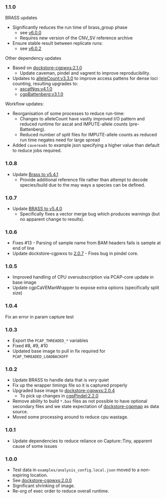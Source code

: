 ### 1.1.0
BRASS updates
* Significantly reduces the run time of brass_group phase
  * see [v6.0.0](https://github.com/cancerit/BRASS/releases/tag/v6.0.0)
  * Requires new version of the CNV_SV reference archive
* Ensure stable result between replicate runs:
  * see [v6.0.2](https://github.com/cancerit/BRASS/releases/tag/v6.0.2)

Other dependency updates
* Based on [dockstore-cgpwxs:2.1.0](https://github.com/cancerit/dockstore-cgpwxs/releases/tag/2.1.0)
  * Update caveman, pindel and vagrent to improve reproducibility.
* Updates to [alleleCount:v3.3.0](https://github.com/cancerit/alleleCount/releases/tag/v3.3.0) to improve access pattens for dense loci counting, resulting upgrades to:
  * [ascatNgs:v4.1.0](https://github.com/cancerit/ascatNgs/releases)
  * [cgpBattenberg:v3.1.0](https://github.com/cancerit/cgpBattenberg/releases/tag/v3.1.0)

Workflow updates:
* Reorganisation of some processes to reduce run-time:
  * Changes to alleleCount have vastly improved I/O pattern and reduced runtime for
ascat and IMPUTE-allele counts (pre-Battenberg).
  * Reduced number of split files for IMPUTE-allele counts as reduced run time negates need for large spread
* Added `cavereads` to example json specifying a higher value than default to reduce jobs required.

### 1.0.8
* Update [Brass to v5.4.1](https://github.com/cancerit/BRASS/releases/tag/v5.4.1)
  * Provide additional reference file rather than attempt to decode species/build
  due to the may ways a species can be defined.

### 1.0.7
* Update [BRASS to v5.4.0](https://github.com/cancerit/BRASS/releases/tag/v5.4.0)
  * Specifically fixes a vector merge bug which produces warnings (but no apparent change to results).

### 1.0.6
* Fixes #13 - Parsing of sample name from BAM headers fails is sample at end of line
* Update dockstore-cgpwxs to [2.0.7](https://github.com/cancerit/dockstore-cgpwxs/releases/tag/2.0.7) - Fixes bug in pindel core.

### 1.0.5
* Improved handling of CPU oversubscription via PCAP-core update in base image
* Update cgpCaVEManWrapper to expose extra options (specifically split size)

### 1.0.4
Fix an error in param capture test

### 1.0.3
* Export the `PCAP_THREADED_*` variables
* Fixed #8, #9, #10
* Updated base image to pull in fix required for `PCAP_THREADED_LOADBACKOFF`

### 1.0.2
* Update BRASS to handle data that is _very_ quiet
* Fix up the wrapper timings file so it is captured properly
* Upgraded base image to [dockstore-cgpwxs:2.0.4](https://github.com/cancerit/dockstore-cgpwxs/releases/tag/2.0.4)
  * To pick up changes in [cgpPindel:2.2.0](https://github.com/cancerit/cgpPindel/releases/tag/v2.2.0)
* Remove ability to build `*.bas` files as not possible to have optional secondary files and we state expectation of [dockstore-cgpmap](https://github.com/cancerit/dockstore-cgpmap) as data source.
* Moved some processing around to reduce cpu wastage.

### 1.0.1
* Update dependencies to reduce reliance on Capture::Tiny, apparent cause of some issues

### 1.0.0
* Test data in `examples/analysis_config.local.json` moved to a non-expiring location.
* See [dockstore-cgpwxs:2.0.0](https://github.com/cancerit/dockstore-cgpwxs/releases/tag/2.0.0)
* Significant shrinking of image.
* Re-org of exec order to reduce overall runtime.
